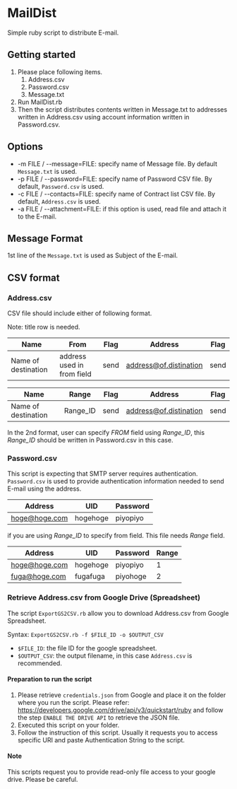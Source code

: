 # MailDist

Simple ruby script to distribute E-mail.

## Getting started

1. Please place following items.
	1. Address.csv
	2. Password.csv
	3. Message.txt
2. Run MailDist.rb
3. Then the script distributes contents written in Message.txt to addresses written in Address.csv using account information written in Password.csv.

## Options

* -m FILE / --message=FILE: specify name of Message file. By default `Message.txt` is used.
* -p FILE / --password=FILE: specify name of Password CSV file. By default, `Password.csv` is used.
* -c FILE / --contacts=FILE: specify name of Contract list CSV file. By default, `Address.csv` is used.
* -a FILE / --attachment=FILE: if this option is used, read file and attach it to the E-mail.

## Message Format

1st line of the `Message.txt` is used as Subject of the E-mail.

## CSV format

### Address.csv

CSV file should include either of following format.

Note: title row is needed.

|Name|From|Flag|Address|Flag|
|----|----|----|-------|----|
|Name of destination|address used in from field|send|address@of.distination|send|

|Name|Range|Flag|Address|Flag|
|----|-----|----|-------|----|
|Name of destination|Range_ID|send|address@of.distination|send|

In the 2nd format, user can specify *FROM* field using *Range_ID*, this *Range_ID* should be written in Password.csv in this case.

### Password.csv

This script is expecting that SMTP server requires authentication. `Password.csv` is used to provide authentication information needed to send E-mail using the address.

|Address|UID|Password|
|-------|---|--------|
|hoge@hoge.com|hogehoge|piyopiyo|

if you are using *Range_ID* to specify from field.
This file needs *Range* field.

|Address|UID|Password|Range|
|-------|---|--------|-----|
|hoge@hoge.com|hogehoge|piyopiyo|1|
|fuga@hoge.com|fugafuga|piyohoge|2|

### Retrieve Address.csv from Google Drive (Spreadsheet)

The script `ExportGS2CSV.rb` allow you to download Address.csv from Google Spreadsheet.

Syntax: `ExportGS2CSV.rb -f $FILE_ID -o $OUTPUT_CSV`

* `$FILE_ID`: the file ID for the google spreadsheet.
* `$OUTPUT_CSV`: the output filename, in this case `Address.csv` is recommended.

#### Preparation to run the script

1. Please retrieve `credentials.json` from Google and place it on the folder where you run the script.
    Please refer: https://developers.google.com/drive/api/v3/quickstart/ruby
	and follow the step `ENABLE THE DRIVE API` to retrieve the JSON file.
1. Executed this script on your folder.
1. Follow the instruction of this script. Usually it requests you to access specific URI and paste Authentication String to the script.

#### Note

This scripts request you to provide read-only file access to your google drive.
Please be careful.
